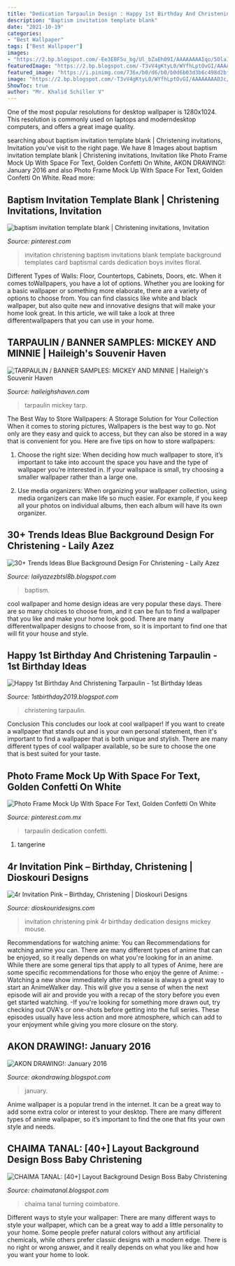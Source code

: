 ```yaml
---
title: "Dedication Tarpaulin Design : Happy 1st Birthday And Christening Tarpaulin"
description: "Baptism invitation template blank"
date: "2021-10-19"
categories:
- "Best Wallpaper"
tags: ["Best Wallpaper"]
images:
- "https://2.bp.blogspot.com/-Ee3EBF5u_bg/Ul_bZaEh09I/AAAAAAAAIqo/5OlaIwpCLug/s1600/TARP+(MICKEY+AND+MINNIE)+-+SAMPLE+7.jpg"
featuredImage: "https://2.bp.blogspot.com/-T3vV4gKtyL0/WYfhLptOvGI/AAAAAAAADJc/Co9yx2EJbSEOdhp2pqsP1GlfuhYdEZj4gCLcBGAs/s1600/christening%2Btemplate%2BBOY%2B5.png"
featured_image: "https://i.pinimg.com/736x/b0/d6/b0/b0d6b03d3b6c498d2bf2bc28b9fea4b2.jpg"
image: "https://2.bp.blogspot.com/-T3vV4gKtyL0/WYfhLptOvGI/AAAAAAAADJc/Co9yx2EJbSEOdhp2pqsP1GlfuhYdEZj4gCLcBGAs/s1600/christening%2Btemplate%2BBOY%2B5.png"
ShowToc: true
author: "Mr. Khalid Schiller V"
---
```



One of the most popular resolutions for desktop wallpaper is 1280x1024. This resolution is commonly used on laptops and moderndesktop computers, and offers a great image quality.

	

		
searching about baptism invitation template blank | Christening invitations, Invitation you've visit to the right page. We have 8 Images about baptism invitation template blank | Christening invitations, Invitation like Photo Frame Mock Up With Space For Text, Golden Confetti On White, AKON DRAWING!: January 2016 and also Photo Frame Mock Up With Space For Text, Golden Confetti On White. Read more:
		
    
## Baptism Invitation Template Blank | Christening Invitations, Invitation

<img loading=lazy src="https://i.pinimg.com/736x/b0/d6/b0/b0d6b03d3b6c498d2bf2bc28b9fea4b2.jpg" onerror="this.onerror=null;this.src='https://tse3.mm.bing.net/th?id=OIP.-Xnq4GtYM1Mk5aIznz2DtAHaHa&amp;pid=15.1';" alt="baptism invitation template blank | Christening invitations, Invitation">

_Source: pinterest.com_

>invitation christening baptism invitations blank template background templates card baptismal cards dedication boys invites floral. 

	

Different Types of Walls: Floor, Countertops, Cabinets, Doors, etc.
When it comes toWallpapers, you have a lot of options. Whether you are looking for a basic wallpaper or something more elaborate, there are a variety of options to choose from. You can find classics like white and black wallpaper, but also quite new and innovative designs that will make your home look great. In this article, we will take a look at three differentwallpapers that you can use in your home.

    
## TARPAULIN / BANNER SAMPLES: MICKEY AND MINNIE | Haileigh&#039;s Souvenir Haven

<img loading=lazy src="https://2.bp.blogspot.com/-Ee3EBF5u_bg/Ul_bZaEh09I/AAAAAAAAIqo/5OlaIwpCLug/s1600/TARP+(MICKEY+AND+MINNIE)+-+SAMPLE+7.jpg" onerror="this.onerror=null;this.src='https://tse3.mm.bing.net/th?id=OIP.AoYLRxbEKFgRQI30M1ftGQHaE8&amp;pid=15.1';" alt="TARPAULIN / BANNER SAMPLES: MICKEY AND MINNIE | Haileigh&#039;s Souvenir Haven">

_Source: haileighshaven.com_

>tarpaulin mickey tarp. 

	

The Best Way to Store Wallpapers: A Storage Solution for Your Collection
When it comes to storing pictures, Wallpapers is the best way to go. Not only are they easy and quick to access, but they can also be stored in a way that is convenient for you. Here are five tips on how to store wallpapers:
1) Choose the right size: When deciding how much wallpaper to store, it’s important to take into account the space you have and the type of wallpaper you’re interested in. If your wallspace is small, try choosing a smaller wallpaper rather than a large one.

2) Use media organizers: When organizing your wallpaper collection, using media organizers can make life so much easier. For example, if you keep all your photos on individual albums, then each album will have its own organizer.

    
## 30+ Trends Ideas Blue Background Design For Christening - Laily Azez

<img loading=lazy src="https://2.bp.blogspot.com/-T3vV4gKtyL0/WYfhLptOvGI/AAAAAAAADJc/Co9yx2EJbSEOdhp2pqsP1GlfuhYdEZj4gCLcBGAs/s1600/christening%2Btemplate%2BBOY%2B5.png" onerror="this.onerror=null;this.src='https://tse4.mm.bing.net/th?id=OIP.FGAyE7slTDlYurrCbXwhHQHaE7&amp;pid=15.1';" alt="30+ Trends Ideas Blue Background Design For Christening - Laily Azez">

_Source: lailyazezbtsl8b.blogspot.com_

>baptism. 

	

cool wallpaper and home design ideas are very popular these days. There are so many choices to choose from, and it can be fun to find a wallpaper that you like and make your home look good. There are many differentwallpaper designs to choose from, so it is important to find one that will fit your house and style.

    
## Happy 1st Birthday And Christening Tarpaulin - 1st Birthday Ideas

<img loading=lazy src="https://lookaside.fbsbx.com/lookaside/crawler/media/?media_id=259736334510576" onerror="this.onerror=null;this.src='https://tse1.mm.bing.net/th?id=OIP.oQwCDK1WHfB-w-UCUcXRDQHaF7&amp;pid=15.1';" alt="Happy 1st Birthday And Christening Tarpaulin - 1st Birthday Ideas">

_Source: 1stbirthday2019.blogspot.com_

>christening tarpaulin. 

	

Conclusion
This concludes our look at cool wallpaper! If you want to create a wallpaper that stands out and is your own personal statement, then it's important to find a wallpaper that is both unique and stylish. There are many different types of cool wallpaper available, so be sure to choose the one that is best suited for your taste.

    
## Photo Frame Mock Up With Space For Text, Golden Confetti On White

<img loading=lazy src="https://i.pinimg.com/originals/f2/b2/f3/f2b2f304b4de8c72655e8145f099c7df.jpg" onerror="this.onerror=null;this.src='https://tse1.mm.bing.net/th?id=OIP.yfDNM9CE5mrmvUXtLJz7egHaE7&amp;pid=15.1';" alt="Photo Frame Mock Up With Space For Text, Golden Confetti On White">

_Source: pinterest.com.mx_

>tarpaulin dedication confetti. 

	

1. tangerine 

    
## 4r Invitation Pink – Birthday, Christening | Dioskouri Designs

<img loading=lazy src="https://www.dioskouridesigns.com/wp-content/uploads/2018/08/Sample-Preview-847x565.jpg" onerror="this.onerror=null;this.src='https://tse3.mm.bing.net/th?id=OIP.F55sHdfRsfZGNi_z5ONiQQHaE8&amp;pid=15.1';" alt="4r Invitation Pink – Birthday, Christening | Dioskouri Designs">

_Source: dioskouridesigns.com_

>invitation christening pink 4r birthday dedication designs mickey mouse. 

	

Recommendations for watching anime: You can
Recommendations for watching anime you can. There are many different types of anime that can be enjoyed, so it really depends on what you're looking for in an anime. While there are some general tips that apply to all types of Anime, here are some specific recommendations for those who enjoy the genre of Anime: 
-Watching a new show immediately after its release is always a great way to start an AnimeWalker day. This will give you a sense of when the next episode will air and provide you with a recap of the story before you even get started watching. 
-If you're looking for something more drawn out, try checking out OVA's or one-shots before getting into the full series. These episodes usually have less action and more atmosphere, which can add to your enjoyment while giving you more closure on the story.

    
## AKON DRAWING!: January 2016

<img loading=lazy src="http://1.bp.blogspot.com/-QmWbNA5of-w/VqnUHRugvdI/AAAAAAAAEbo/olYpM7Vqdfc/s1600/Tarp4.JPG" onerror="this.onerror=null;this.src='https://tse1.mm.bing.net/th?id=OIP.PwK17Tj0eBmcvuyP0zKN_QHaCd&amp;pid=15.1';" alt="AKON DRAWING!: January 2016">

_Source: akondrawing.blogspot.com_

>january. 

	

Anime wallpaper is a popular trend in the internet. It can be a great way to add some extra color or interest to your desktop. There are many different types of anime wallpaper, so it’s important to find the one that fits your own style and needs.

    
## CHAIMA TANAL: [40+] Layout Background Design Boss Baby Christening

<img loading=lazy src="https://cutewallpaper.org/21/boss-baby-background/Photo-Backgrounds,-Boss-Baby-Theme-Backdrops,-Little-Boy-Happy-Birthday-Photographic-Studio-Background,-7X5ft-Vinyl-Mustache-Ties-Flags-Party-Banner.jpg" onerror="this.onerror=null;this.src='https://tse2.mm.bing.net/th?id=OIP.J3eR4eCp6-GqgjQIyE70UwHaFn&amp;pid=15.1';" alt="CHAIMA TANAL: [40+] Layout Background Design Boss Baby Christening">

_Source: chaimatanal.blogspot.com_

>chaima tanal turning coimbatore. 

	

Different ways to style your wallpaper:
There are many different ways to style your wallpaper, which can be a great way to add a little personality to your home. Some people prefer natural colors without any artificial chemicals, while others prefer classic designs with a modern edge. There is no right or wrong answer, and it really depends on what you like and how you want your home to look.

